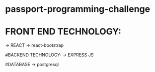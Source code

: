 # passport-programming-challenge


# FRONT END TECHNOLOGY:
-> REACT 
-> react-bootstrap

#BACKEND TECHNOLOGY:
-> EXPRESS JS

#DATABASE
-> postgresql

 
